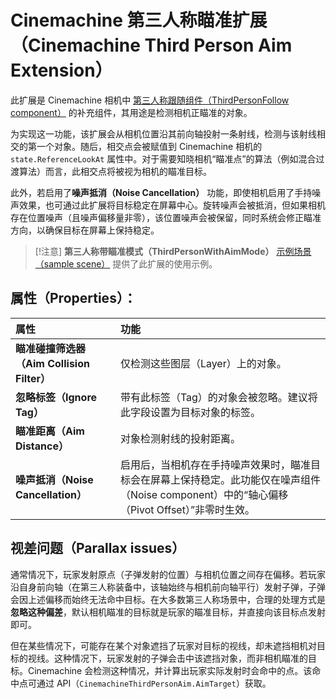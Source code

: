 # Cinemachine 第三人称瞄准扩展（Cinemachine Third Person Aim Extension）

此扩展是 Cinemachine 相机中 [第三人称跟随组件（ThirdPersonFollow component）](CinemachineThirdPersonFollow.md) 的补充组件，其用途是检测相机正瞄准的对象。

为实现这一功能，该扩展会从相机位置沿其前向轴投射一条射线，检测与该射线相交的第一个对象。随后，相交点会被赋值到 Cinemachine 相机的 `state.ReferenceLookAt` 属性中。对于需要知晓相机“瞄准点”的算法（例如混合过渡算法）而言，此相交点将被视为相机的瞄准目标。

此外，若启用了**噪声抵消（Noise Cancellation）** 功能，即使相机启用了手持噪声效果，也可通过此扩展将目标稳定在屏幕中心。旋转噪声会被抵消，但如果相机存在位置噪声（且噪声偏移量非零），该位置噪声会被保留，同时系统会修正瞄准方向，以确保目标在屏幕上保持稳定。

> [!注意]
> **第三人称带瞄准模式（ThirdPersonWithAimMode）** [示例场景（sample scene）](samples-tutorials.md) 提供了此扩展的使用示例。


## 属性（Properties）：

| **属性** | **功能** |
|:---|:---|
| **瞄准碰撞筛选器（Aim Collision Filter）** | 仅检测这些图层（Layer）上的对象。 |
| **忽略标签（Ignore Tag）** | 带有此标签（Tag）的对象会被忽略。建议将此字段设置为目标对象的标签。 |
| **瞄准距离（Aim Distance）** | 对象检测射线的投射距离。 |
| **噪声抵消（Noise Cancellation）** | 启用后，当相机存在手持噪声效果时，瞄准目标会在屏幕上保持稳定。此功能仅在噪声组件（Noise component）中的“轴心偏移（Pivot Offset）”非零时生效。 |


## 视差问题（Parallax issues）

通常情况下，玩家发射原点（子弹发射的位置）与相机位置之间存在偏移。若玩家沿自身前向轴（在第三人称装备中，该轴始终与相机前向轴平行）发射子弹，子弹会因上述偏移而始终无法命中目标。在大多数第三人称场景中，合理的处理方式是**忽略这种偏差**，默认相机瞄准的目标就是玩家的瞄准目标，并直接向该目标点发射即可。

但在某些情况下，可能存在某个对象遮挡了玩家对目标的视线，却未遮挡相机对目标的视线。这种情况下，玩家发射的子弹会击中该遮挡对象，而非相机瞄准的目标。Cinemachine 会检测这种情况，并计算出玩家实际发射时会命中的点。该命中点可通过 API（`CinemachineThirdPersonAim.AimTarget`）获取。